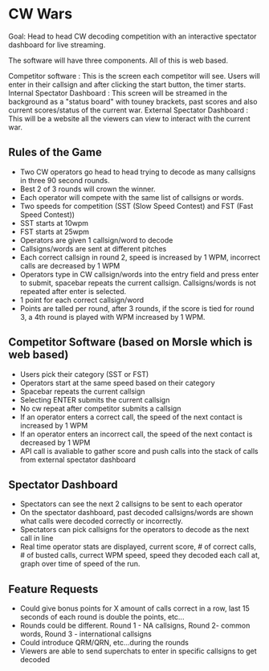 # CW Wars
Goal: Head to head CW decoding competition with an interactive spectator dashboard for live streaming.  

The software will have three components.  All of this is web based.  

Competitor software : This is the screen each competitor will see.  Users will enter in their callsign and after clicking the start button, the timer starts.
Internal Spectator Dashboard : This screen will be streamed in the background as a "status board" with touney brackets, past scores and also current scores/status of the current war.
External Spectator Dashboard : This will be a website all the viewers can view to interact with the current war.  

## Rules of the Game
- Two CW operators go head to head trying to decode as many callsigns in three 90 second rounds.
- Best 2 of 3 rounds will crown the winner.
- Each operator will compete with the same list of callsigns or words.
- Two speeds for competition (SST (Slow Speed Contest) and FST (Fast Speed Contest))
- SST starts at 10wpm
- FST starts at 25wpm
- Operators are given 1 callsign/word to decode
- Callsigns/words are sent at different pitches
- Each correct callsign in round 2, speed is increased by 1 WPM, incorrect calls are decreased by 1 WPM
- Operators type in CW callsign/words into the entry field and press enter to submit, spacebar repeats the current callsign.  Callsigns/words is not repeated after enter is selected.
- 1 point for each correct callsign/word
- Points are talled per round, after 3 rounds, if the score is tied for round 3, a 4th round is played with WPM increased by 1 WPM.

## Competitor Software (based on Morsle which is web based)
- Users pick their category (SST or FST)
- Operators start at the same speed based on their category
- Spacebar repeats the current callsign
- Selecting ENTER submits the current callsign
- No cw repeat after competitor submits a callsign
- If an operator enters a correct call, the speed of the next contact is increased by 1 WPM
- If an operator enters an incorrect call, the speed of the next contact is decreased by 1 WPM
- API call is avaliable to gather score and push calls into the stack of calls from external spectator dashboard

## Spectator Dashboard
- Spectators can see the next 2 callsigns to be sent to each operator
- On the spectator dashboard, past decoded callsigns/words are shown what calls were decoded correctly or incorrectly. 
- Spectators can pick callsigns for the operators to decode as the next call in line
- Real time operator stats are displayed, current score, # of correct calls, # of busted calls, currect WPM speed, speed they decoded each call at, graph over time of speed of the run.  

## Feature Requests
- Could give bonus points for X amount of calls correct in a row, last 15 seconds of each round is double the points, etc...
- Rounds could be different.  Round 1 - NA callsigns, Round 2- common words, Round 3 - international callsigns
- Could introduce QRM/QRN, etc...during the rounds
- Viewers are able to send superchats to enter in specific callsigns to get decoded
